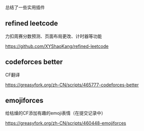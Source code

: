 总结了一些实用插件

## refined leetcode

力扣周赛分数预测、页面布局更改、计时器等功能

https://github.com/XYShaoKang/refined-leetcode

## codeforces better

CF翻译

https://greasyfork.org/zh-CN/scripts/465777-codeforces-better

## emojiforces

给枯燥的CF添加有趣的emoji表情（在提交记录中）

https://greasyfork.org/zh-CN/scripts/460448-emojiforces
